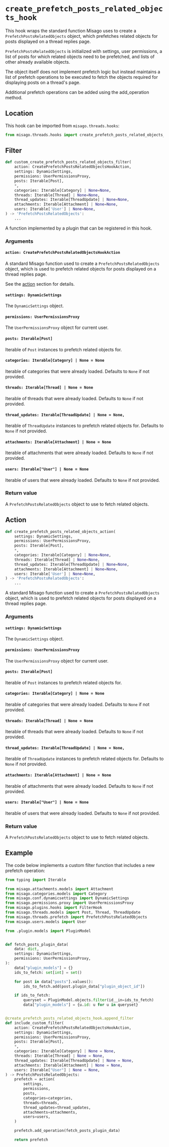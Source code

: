 # `create_prefetch_posts_related_objects_hook`

This hook wraps the standard function Misago uses to create a `PrefetchPostsRelatedObjects` object, which prefetches related objects for posts displayed on a thread replies page.

`PrefetchPostsRelatedObjects` is initialized with settings, user permissions, a list of posts for which related objects need to be prefetched, and lists of other already available objects.

The object itself does not implement prefetch logic but instead maintains a list of prefetch operations to be executed to fetch the objects required for displaying posts on a thread's page.

Additional prefetch operations can be added using the add_operation method.


## Location

This hook can be imported from `misago.threads.hooks`:

```python
from misago.threads.hooks import create_prefetch_posts_related_objects_hook
```


## Filter

```python
def custom_create_prefetch_posts_related_objects_filter(
    action: CreatePrefetchPostsRelatedObjectsHookAction,
    settings: DynamicSettings,
    permissions: UserPermissionsProxy,
    posts: Iterable[Post],
    *,
    categories: Iterable[Category] | None=None,
    threads: Iterable[Thread] | None=None,
    thread_updates: Iterable[ThreadUpdate] | None=None,
    attachments: Iterable[Attachment] | None=None,
    users: Iterable['User'] | None=None,
) -> 'PrefetchPostsRelatedObjects':
    ...
```

A function implemented by a plugin that can be registered in this hook.


### Arguments

#### `action: CreatePrefetchPostsRelatedObjectsHookAction`

A standard Misago function used to create a `PrefetchPostsRelatedObjects` object, which is used to prefetch related objects for posts displayed on a thread replies page.

See the [action](#action) section for details.


#### `settings: DynamicSettings`

The `DynamicSettings` object.


#### `permissions: UserPermissionsProxy`

The `UserPermissionsProxy` object for current user.


#### `posts: Iterable[Post]`

Iterable of `Post` instances to prefetch related objects for.


#### `categories: Iterable[Category] | None = None`

Iterable of categories that were already loaded. Defaults to `None` if not provided.


#### `threads: Iterable[Thread] | None = None`

Iterable of threads that were already loaded. Defaults to `None` if not provided.


#### `thread_updates: Iterable[ThreadUpdate] | None = None,`

Iterable of `ThreadUpdate` instances to prefetch related objects for. Defaults to `None` if not provided.


#### `attachments: Iterable[Attachment] | None = None`

Iterable of attachments that were already loaded. Defaults to `None` if not provided.


#### `users: Iterable["User"] | None = None`

Iterable of users that were already loaded. Defaults to `None` if not provided.


### Return value

A `PrefetchPostsRelatedObjects` object to use to fetch related objects.


## Action

```python
def create_prefetch_posts_related_objects_action(
    settings: DynamicSettings,
    permissions: UserPermissionsProxy,
    posts: Iterable[Post],
    *,
    categories: Iterable[Category] | None=None,
    threads: Iterable[Thread] | None=None,
    thread_updates: Iterable[ThreadUpdate] | None=None,
    attachments: Iterable[Attachment] | None=None,
    users: Iterable['User'] | None=None,
) -> 'PrefetchPostsRelatedObjects':
    ...
```

A standard Misago function used to create a `PrefetchPostsRelatedObjects` object, which is used to prefetch related objects for posts displayed on a thread replies page.


### Arguments

#### `settings: DynamicSettings`

The `DynamicSettings` object.


#### `permissions: UserPermissionsProxy`

The `UserPermissionsProxy` object for current user.


#### `posts: Iterable[Post]`

Iterable of `Post` instances to prefetch related objects for.


#### `categories: Iterable[Category] | None = None`

Iterable of categories that were already loaded. Defaults to `None` if not provided.


#### `threads: Iterable[Thread] | None = None`

Iterable of threads that were already loaded. Defaults to `None` if not provided.


#### `thread_updates: Iterable[ThreadUpdate] | None = None,`

Iterable of `ThreadUpdate` instances to prefetch related objects for. Defaults to `None` if not provided.


#### `attachments: Iterable[Attachment] | None = None`

Iterable of attachments that were already loaded. Defaults to `None` if not provided.


#### `users: Iterable["User"] | None = None`

Iterable of users that were already loaded. Defaults to `None` if not provided.


### Return value

A `PrefetchPostsRelatedObjects` object to use to fetch related objects.


## Example

The code below implements a custom filter function that includes a new prefetch operation:

```python
from typing import Iterable

from misago.attachments.models import Attachment
from misago.categories.models import Category
from misago.conf.dynamicsettings import DynamicSettings
from misago.permissions.proxy import UserPermissionsProxy
from misago.plugins.hooks import FilterHook
from misago.threads.models import Post, Thread, ThreadUpdate
from misago.threads.prefetch import PrefetchPostsRelatedObjects
from misago.users.models import User

from .plugin.models import PluginModel


def fetch_posts_plugin_data(
    data: dict,
    settings: DynamicSettings,
    permissions: UserPermissionsProxy,
):
    data["plugin_models"] = {}
    ids_to_fetch: set[int] = set()

    for post in data["posts"].values():
        ids_to_fetch.add(post.plugin_data["plugin_object_id"])

    if ids_to_fetch:
        queryset = PluginModel.objects.filter(id__in=ids_to_fetch)
        data["plugin_models"] = {u.id: u for u in queryset}


@create_prefetch_posts_related_objects_hook.append_filter
def include_custom_filter(
    action: CreatePrefetchPostsRelatedObjectsHookAction,
    settings: DynamicSettings,
    permissions: UserPermissionsProxy,
    posts: Iterable[Post],
    *,
    categories: Iterable[Category] | None = None,
    threads: Iterable[Thread] | None = None,
    thread_updates: Iterable[ThreadUpdate] | None = None,
    attachments: Iterable[Attachment] | None = None,
    users: Iterable["User"] | None = None,
) -> PrefetchPostsRelatedObjects:
    prefetch = action(
        settings,
        permissions,
        posts,
        categories=categories,
        threads=threads,
        thread_updates=thread_updates,
        attachments=attachments,
        users=users,
    )

    prefetch.add_operation(fetch_posts_plugin_data)

    return prefetch
```